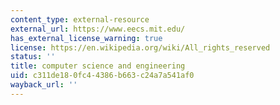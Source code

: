 ```yaml
---
content_type: external-resource
external_url: https://www.eecs.mit.edu/
has_external_license_warning: true
license: https://en.wikipedia.org/wiki/All_rights_reserved
status: ''
title: computer science and engineering
uid: c311de18-0fc4-4386-b663-c24a7a541af0
wayback_url: ''
---
```

